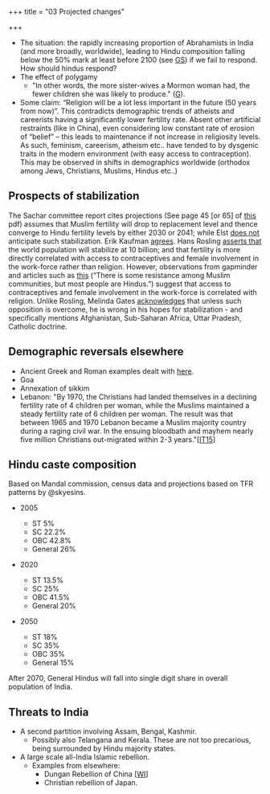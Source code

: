 +++
title = "03 Projected changes"

+++

- The situation: the rapidly increasing proportion of Abrahamists in India (and more broadly, worldwide), leading to Hindu composition falling below the 50% mark at least before 2100 (see [GS](https://docs.google.com/spreadsheets/d/18ey-j5gUt5CavCGghUqrsGncftRzy1TRFjNXah8kb5A/edit#gid=1)) if we fail to respond. How should hindus respond?
- The effect of polygamy
  - "In other words, the more sister-wives a Mormon woman had, the fewer children she was likely to produce." ([G](http://www.theguardian.com/science/2011/feb/27/mormon-polygamists-fruit-fly)).
- Some claim: “Religion will be a lot less important in the future (50 years from now)”. This contradicts demographic trends of atheists and careerists having a significantly lower fertility rate. Absent other artificial restraints (like in China), even considering low constant rate of erosion of “belief” – this leads to maintenance if not increase in religiosity levels. As such, feminism, careerism, atheism etc.. have tended to by dysgenic traits in the modern environment (with easy access to contraception). This may be observed in shifts in demographics worldwide (orthodox among Jews, Christians, Muslims, Hindus etc..)

## Prospects of stabilization

The Sachar committee report cites projections (See page 45 \[or 65\] of [this](http://zakatindia.org/Files/Sachar%20Report%20(Full).pdf) pdf) assumes that Muslim fertility will drop to replacement level and thence converge to Hindu fertility levels by either 2030 or 2041; while Elst [does not](http://www.bharatvani.org/books/demogislam/index.html) anticipate such stabilization. Erik Kaufman [agrees](http://www.youtube.com/watch?v=w2cENue7JxI&feature=share). Hans Rosling [asserts that](http://www.ted.com/talks/hans_rosling_religions_and_babies.html) the world population will stabilize at 10 billion; and that fertility is more directly correlated with access to contraceptives and female involvement in the work-force rather than religion. However, observations from gapminder and articles such as [this](http://www.guardian.co.uk/global-development/2012/jul/07/zoe-williams-nepal-contraception-pregnancy?fb=native&CMP=FBCNETTXT9038) (“There is some resistance among Muslim communities, but most people are Hindus.”) suggest that access to contraceptives and female involvement in the work-force is correlated with religion. Unlike Rosling, Melinda Gates [acknowledges](http://www.youtube.com/watch?feature=player_detailpage&v=2BOTS9GAjc4#t=1233s) that unless such opposition is overcome, he is wrong in his hopes for stabilization - and specifically mentions Afghanistan, Sub-Saharan Africa, Uttar Pradesh, Catholic doctrine.


## Demographic reversals elsewhere

- Ancient Greek and Roman examples dealt with [here](../../../../paganology/mediterranian/).
- Goa
- Annexation of sikkim
- Lebanon: "By 1970, the Christians had landed themselves in a declining fertility rate of 4 children per woman, while the Muslims maintained a steady fertility rate of 6 children per woman. The result was that between 1965 and 1970 Lebanon became a Muslim majority country during a raging civil war. In the ensuing bloodbath and mayhem nearly five million Christians out-migrated within 2-3 years."\[[IT15](http://indiatomorrow.co/nation/3778-fudging-of-census-data-continues-while-the-bjp-slumbers)\]

## Hindu caste composition
Based on Mandal commission, census data and projections based on TFR patterns by @skyesins.

- 2005
    - ST 5%
    - SC 22.2%
    - OBC 42.8%
    - General 26%

- 2020
    - ST 13.5%
    - SC 25%
    - OBC 41.5%
    - General 20%

- 2050
    - ST 18%
    - SC 35%
    - OBC 35%
    - General 15%

After 2070, General Hindus will fall into single digit share in overall population of India.


## Threats to India
- A second partition involving Assam, Bengal, Kashmir. 
  - Possibly also Telangana and Kerala. These are not too precarious, being surrounded by Hindu majority states.
- A large scale all-India Islamic rebellion.
  - Examples from elsewhere:
      - Dungan Rebellion of China \[[WI](https://en.wikipedia.org/wiki/Dungan_Revolt_(1862%E2%80%9377))\]
      - Christian rebellion of Japan.

